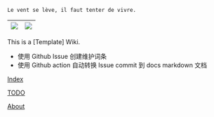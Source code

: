 `Le vent se lève, ‌‍‍‌‍​‌‌‍​‍‌‌‌‌​‌‌‍‍‍​‌‍‍‍‍​‌‍‍‍‍​‌‍‍‌‍​‌‌‍​‍‍‌‌‌​‌‌‍‍‍​‌‌‌‍‍​‌‍‍‍‍​‌‍‍‌‍​‌‌‍​‌‌‌‌‍​‌‌‍‌​‍‌‌‌‌​‍‍‍‍‍​‍‍‍​‍‌​‌​‌‌‌​‌‌‌‌​‌‌‍il faut tenter de vivre.`

<kbd>[![](https://img.shields.io/badge/%2B-Create%20New%20Item-brightgreen)](https://github.com/junxnone/twiki/issues/new)</kbd> | <kbd>[![](https://img.shields.io/badge/%2B-Edit%20Sidebar-brightgreen)](https://github.com/junxnone/twiki/issues/2)</kbd>
-- | --

This is a [Template] Wiki.

- 使用 Github Issue 创建维护词条 
- 使用 Github action 自动转换 Issue commit 到 docs markdown 文档

[Index](_sidebar.md ':include')

[TODO](todo.md ':include')

[About](about.md ':include')


